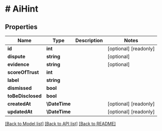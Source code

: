 # # AiHint

## Properties

Name | Type | Description | Notes
------------ | ------------- | ------------- | -------------
**id** | **int** |  | [optional] [readonly]
**dispute** | **string** |  | [optional]
**evidence** | **string** |  | [optional]
**scoreOfTrust** | **int** |  |
**label** | **string** |  |
**dismissed** | **bool** |  |
**toBeDisclosed** | **bool** |  |
**createdAt** | **\DateTime** |  | [optional] [readonly]
**updatedAt** | **\DateTime** |  | [optional] [readonly]

[[Back to Model list]](../../README.md#models) [[Back to API list]](../../README.md#endpoints) [[Back to README]](../../README.md)
